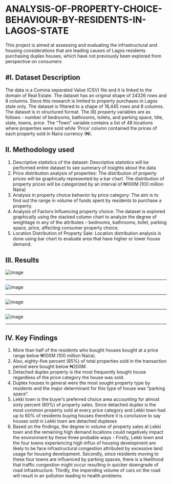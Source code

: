 # ANALYSIS-OF-PROPERTY-CHOICE-BEHAVIOUR-BY-RESIDENTS-IN-LAGOS-STATE
This project is aimed at assessing and evaluating the infrastructural and housing considerations that are leading causes of Lagos residents purchasing duplex houses, which have not previously been explored from perspective on consumers

#I.  Dataset Description
---------------------------
The data is a Comma separated Value (CSV) file and it is linked to the domain of Real Estate. The dataset has an original shape of 24326 rows and 8 columns. Since this research is limited to property purchases in Lagos state only. The dataset is filtered to a shape of 18,445 rows and 8 columns. The dataset is in structured format. The (8) property variables are as follows - number of bedrooms, bathrooms, toilets, and parking space, title, state, towns, price. The “Town” variable contains a list of 48 locations where properties were sold while ‘Price’ column contained the prices of each property sold in Naira currency (₦).  

II.  Methodology used
---------------------
1. Descriptive statistics of the dataset: Descriptive statistics will be performed entire dataset to see summary of insights about the data
2. Price distribution analysis of properties: The distribution of property prices will be graphically represented by a bar chart. The distribution of property prices will be categorized by an interval of ₦100M (100 million Naira)
3. Analysis in property choice behavior by price category: The aim is to find out the range in volume of funds spent by residents to purchase a property.
4. Analysis of Factors Influencing property choice: The dataset is explored graphically using the stacked column chart to analyze the degree of weightage in any of the attributes – bedrooms, bathrooms, toilet, parking space, price, affecting consumer property choice.
5. Location Distribution of Property Sale: Location distribution analysis is done using bar chart to evaluate area that have higher or lower house demand.


III.  Results
-------------------------
![image](https://user-images.githubusercontent.com/61459286/215340462-937cafcf-dbe1-4a09-acae-0f0f893b0922.png)
___________
![image](https://user-images.githubusercontent.com/61459286/215339819-c6d9b7c2-1e2a-4294-ba87-848c337d3044.png)

________________________
![image](https://user-images.githubusercontent.com/61459286/215339956-603ae7a4-889b-4c65-a3cb-b840de1600d5.png)

________________________
![image](https://user-images.githubusercontent.com/61459286/215340923-fa836a22-923e-4505-baff-9dd98cee3037.png)
_________________________

IV.  Key Findings
-----------------------------------
1. More than half of the residents who bought houses bought at a price range below ₦100M (100 million Naira). 
2. Also, eighty-five percent (85%) of total properties sold in the transaction period were bought below ₦200M. 
3. Detached duplex property is the most frequently bought house regardless of the price category the house was sold. 
4. Duplex houses in general were the most sought property type by residents and the major determinant for this type of house was “parking space”. 
5. Lekki town is the buyer’s preferred choice area accounting for almost sixty percent (60%) of property sales. Since detached duplex is the most common property sold at every price category and Lekki town had up to 60% of residents buying houses therefore it is conclusive to say houses sold in Lekki town are detached duplexes
6. Based on the findings, the degree in volume of property sales at Lekki town and the remaining high demand locations could negatively impact the environment by these three probable ways - Firstly, Lekki town and the four towns experiencing high influx of housing development are likely to be face infrastructural congestion attributed by excessive land usage for housing development. Secondly, since residents moving to these four towns are influenced by parking spaces, there is a likelihood that traffic congestion might occur resulting in quicker downgrade of road infrastructure. Thirdly, the impending volume of cars on the road will result in air pollution leading to health problems.






